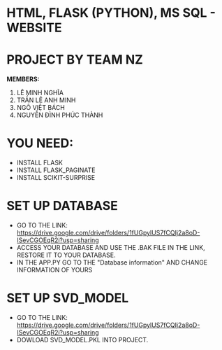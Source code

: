 # HTML, FLASK (PYTHON), MS SQL - WEBSITE  
# PROJECT BY TEAM NZ  
**MEMBERS:**  
1. LÊ MINH NGHĨA  
2. TRẦN LÊ ANH MINH  
3. NGÔ VIỆT BÁCH  
4. NGUYỄN ĐÌNH PHÚC THÀNH  

# YOU NEED:  
+ INSTALL FLASK  
+ INSTALL FLASK_PAGINATE  
+ INSTALL SCIKIT-SURPRISE  
# SET UP DATABASE 
+ GO TO THE LINK: https://drive.google.com/drive/folders/1fUGpylUS7fCQIj2a8oD-ISevCGOEqR2i?usp=sharing
+ ACCESS YOUR DATABASE AND USE THE .BAK FILE IN THE LINK, RESTORE IT TO YOUR DATABASE.
+ IN THE APP.PY GO TO THE "Database information" AND CHANGE INFORMATION OF YOURS
# SET UP SVD_MODEL
+ GO TO THE LINK: https://drive.google.com/drive/folders/1fUGpylUS7fCQIj2a8oD-ISevCGOEqR2i?usp=sharing
+ DOWLOAD SVD_MODEL.PKL INTO PROJECT.
